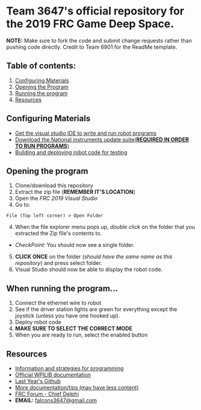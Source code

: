 # Team 3647's official repository for the 2019 FRC Game Deep Space.

**NOTE:** Make sure to fork the code and submit change requests rather than pushing code directly. Credit to Team 6901 for the ReadMe template.
## Table of contents:
1. [Configuring Materials](https://github.com/MillenniumFalcons/2019-DeepSpace/blob/master/README.md#configuring-materials)
2. [Opening the Program](https://github.com/MillenniumFalcons/2019-DeepSpace/blob/master/README.md#opening-the-program) 
3. [Running the program](https://github.com/MillenniumFalcons/2019-DeepSpace/blob/master/README.md#when-running-the-program)
4. [Resources](https://github.com/MillenniumFalcons/2019-DeepSpace/blob/master/README.md#resources)

## Configuring Materials
* [Get the visual studio IDE to write and run robot programs](https://wpilib.screenstepslive.com/s/currentCS/m/java/l/1027503-installing-c-and-java-development-tools-for-frc)
* [Download the National instruments update suite(**REQUIRED IN ORDER TO RUN PROGRAMS**)](https://wpilib.screenstepslive.com/s/currentCS/m/java/l/1027504-installing-the-frc-update-suite-all-languages) 
* [Building and deploying robot code for testing](https://wpilib.screenstepslive.com/s/currentCS/m/java/l/1027063-building-and-deploying-to-a-roborio)

## Opening the program
1. Clone/download this repository
2. Extract the zip file (**REMEMBER IT'S LOCATION**)
2. Open the *FRC 2019 Visual Studio*
3. Go to:
```
File (Top left corner) > Open Folder   
```
4. When the file explorer menu pops up, *double click* on the folder that you extracted the Zip file's contents to.
  * *CheckPoint:* You should now see a single folder.
5. **CLICK ONCE** on the folder (*should have the same name as this repository*) and press select folder.
6. Visual Studio should now be able to display the robot code.
## When running the program...
1. Connect the ethernet wire to robot
2. See if the driver station lights are green for everything except the joystick (unless you have one hooked up).
2. Deploy robot code
3. **MAKE SURE TO SELECT THE CORRECT MODE**
4. When you are ready to run, select the enabled button


## Resources

* [Information and strategies for programming](https://wpilib.screenstepslive.com/s/currentCS/m/java)
* [Official WPILIB documentation](http://first.wpi.edu/FRC/roborio/release/docs/java/)
* [Last Year's Github](https://github.com/MillenniumFalcons/2018-PowerUp)
* [More documentation/tips (may have less content)](https://frc-pdr.readthedocs.io/en/latest/)
* [FRC Forum - Chief Delphi](https://www.chiefdelphi.com/)
* **EMAIL:** falcons3647@gmail.com
